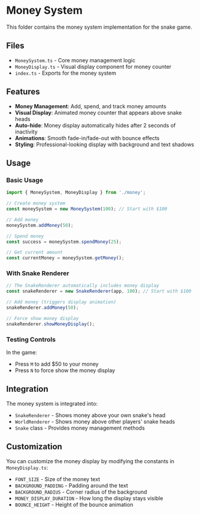 # Money System

This folder contains the money system implementation for the snake game.

## Files

- `MoneySystem.ts` - Core money management logic
- `MoneyDisplay.ts` - Visual display component for money counter
- `index.ts` - Exports for the money system

## Features

- **Money Management**: Add, spend, and track money amounts
- **Visual Display**: Animated money counter that appears above snake heads
- **Auto-hide**: Money display automatically hides after 2 seconds of inactivity
- **Animations**: Smooth fade-in/fade-out with bounce effects
- **Styling**: Professional-looking display with background and text shadows

## Usage

### Basic Usage

```typescript
import { MoneySystem, MoneyDisplay } from './money';

// Create money system
const moneySystem = new MoneySystem(100); // Start with $100

// Add money
moneySystem.addMoney(50);

// Spend money
const success = moneySystem.spendMoney(25);

// Get current amount
const currentMoney = moneySystem.getMoney();
```

### With Snake Renderer

```typescript
// The SnakeRenderer automatically includes money display
const snakeRenderer = new SnakeRenderer(app, 100); // Start with $100

// Add money (triggers display animation)
snakeRenderer.addMoney(50);

// Force show money display
snakeRenderer.showMoneyDisplay();
```

### Testing Controls

In the game:
- Press `M` to add $50 to your money
- Press `N` to force show the money display

## Integration

The money system is integrated into:
- `SnakeRenderer` - Shows money above your own snake's head
- `WorldRenderer` - Shows money above other players' snake heads
- `Snake` class - Provides money management methods

## Customization

You can customize the money display by modifying the constants in `MoneyDisplay.ts`:
- `FONT_SIZE` - Size of the money text
- `BACKGROUND_PADDING` - Padding around the text
- `BACKGROUND_RADIUS` - Corner radius of the background
- `MONEY_DISPLAY_DURATION` - How long the display stays visible
- `BOUNCE_HEIGHT` - Height of the bounce animation
